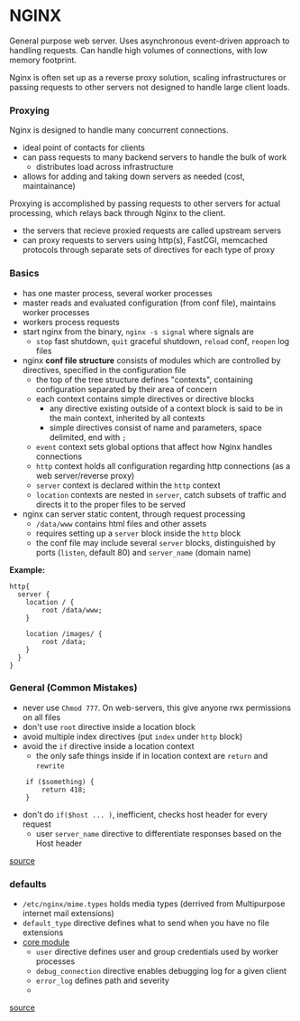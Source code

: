 # NGINX
General purpose web server. Uses asynchronous event-driven approach to handling requests. Can handle high volumes of connections, with low memory footprint.

Nginx is often set up as a reverse proxy solution, scaling infrastructures or passing requests to other servers not designed to handle large client loads.

### Proxying
Nginx is designed to handle many concurrent connections.
- ideal point of contacts for clients
- can pass requests to many backend servers to handle the bulk of work
  - distributes load across infrastructure
- allows for adding and taking down servers as needed (cost, maintainance)

Proxying is accomplished by passing requests to other servers for actual processing, which relays back through Nginx to the client.
- the servers that recieve proxied requests are called upstream servers
- can proxy requests to servers using http(s), FastCGI, memcached protocols through separate sets of directives for each type of proxy

### Basics
- has one master process, several worker processes
- master reads and evaluated configuration (from conf file), maintains worker processes
- workers process requests
- start nginx from the binary, `nginx -s signal` where signals are
  - `stop` fast shutdown, `quit` graceful shutdown, `reload` conf, `reopen` log files
- nginx **conf file structure** consists of modules which are controlled by directives, specified in the configuration file
  - the top of the tree structure defines "contexts", containing configuration separated by their area of concern
  - each context contains simple directives or directive blocks 
    - any directive existing outside of a context block is said to be in the main context, inherited by all contexts
    - simple directives consist of name and parameters, space delimited, end with `;`
  - `event` context sets global options that affect how Nginx handles connections 
  - `http` context holds all configuration regarding http connections (as a web server/reverse proxy)
  - `server` context is declared within the `http` context
  - `location` contexts are nested in `server`, catch subsets of traffic and directs it to the proper files to be served
- nginx can server static content, through request processing
  - `/data/www` contains html files and other assets
  - requires setting up a `server` block inside the `http` block
  - the conf file may include several `server` blocks, distinguished by ports (`listen`, default 80) and `server_name` (domain name) 

**Example:**
```
http{
  server {
    location / {
        root /data/www;
    }

    location /images/ {
        root /data;
    }
  }
}
```

### General (Common Mistakes)
- never use `Chmod 777`. On web-servers, this give anyone rwx permissions on all files 
- don't use `root` directive inside a location block
- avoid multiple index directives (put `index` under `http` block)
- avoid the `if` directive inside a location context
  - the only safe things inside if in location context are `return` and `rewrite` 
```
    if ($something) {
        return 418;
    }
```
- don't do `if($host ... )`, inefficient, checks host header for every request
  - user `server_name` directive to differentiate responses based on the Host header

[source](https://www.nginx.com/resources/wiki/start/topics/tutorials/config_pitfalls/)

### defaults
- `/etc/nginx/mime.types` holds media types (derrived from Multipurpose internet mail extensions)
- `default_type` directive defines what to send when you have no file extensions
- [core module](http://nginx.org/en/docs/ngx_core_module.html)
  - `user` directive defines user and group credentials used by worker processes
  - `debug_connection` directive enables debugging log for a given client
  - `error_log` defines path and severity
  - 
[source](https://www.digitalocean.com/community/tutorials/understanding-nginx-http-proxying-load-balancing-buffering-and-caching)
